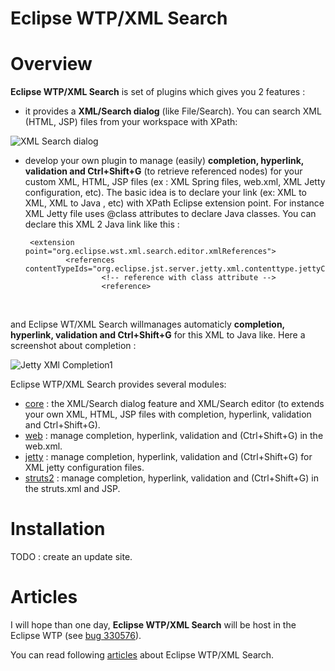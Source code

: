 Eclipse WTP/XML Search
======================

# Overview

**Eclipse WTP/XML Search** is set of plugins which gives you 2 features : 
 
 * it provides a **XML/Search dialog** (like File/Search). You can search XML (HTML, JSP) files from your workspace with XPath:

![XML Search dialog](https://github.com/angelozerr/eclipse-wtp-xml-search/wiki/images/JettyXMLSearch2.png)

 * develop your own plugin to manage (easily) **completion, hyperlink, validation and Ctrl+Shift+G** (to retrieve referenced nodes) for your 
  custom XML, HTML, JSP files (ex : XML Spring files, web.xml, XML Jetty configuration, etc). The basic idea is to declare your link (ex: XML to XML, XML to Java , etc)
  with XPath Eclipse extension point. For instance XML Jetty file uses @class attributes to declare Java classes. You can declare this XML 2 Java link like this :

        <extension  point="org.eclipse.wst.xml.search.editor.xmlReferences">
                <references contentTypeIds="org.eclipse.jst.server.jetty.xml.contenttype.jettyConfigFile">            
                        <!-- reference with class attribute -->
                        <reference>			
	  <from path="//"
	        targetNodes="@class" />
	    <toJava />
	</reference>												
      </references>
        </extension>

  and Eclipse WT/XML Search willmanages automaticly **completion, hyperlink, validation and Ctrl+Shift+G** for this XML to Java like. Here a screenshot about completion : 
  
![Jetty XMl Completion1](https://github.com/angelozerr/eclipse-wtp-xml-search/wiki/images/JettyXMLCompletion.png)    

Eclipse WTP/XML Search provides several modules: 
 
 * [core](https://github.com/angelozerr/eclipse-wtp-xml-search/wiki/WTP-XML-Search-Core) : the XML/Search dialog feature and XML/Search editor (to extends your own XML, HTML, JSP files with completion, hyperlink, validation and Ctrl+Shift+G).
 * [web](https://github.com/angelozerr/eclipse-wtp-xml-search/wiki/XML-web) : manage  completion, hyperlink, validation and (Ctrl+Shift+G) in the web.xml.
 * [jetty](https://github.com/angelozerr/eclipse-wtp-xml-search/wiki/XML-Jetty-Plugins) : manage  completion, hyperlink, validation and (Ctrl+Shift+G) for XML jetty configuration files.
 * [struts2](https://github.com/angelozerr/eclipse-wtp-xml-search/wiki/Struts2-IDE) : manage  completion, hyperlink, validation and (Ctrl+Shift+G) in the struts.xml and JSP.

# Installation

TODO : create an update site.

# Articles
 
 I will hope than one day, **Eclipse WTP/XML Search**  will be host in the Eclipse WTP (see [bug 330576](https://bugs.eclipse.org/bugs/show_bug.cgi?id=330576)).
 
 You can read following [articles](http://angelozerr.wordpress.com/about/eclipse-wtp-xml-search/) about Eclipse WTP/XML Search.

